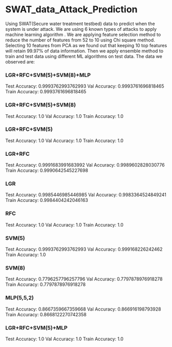 # SWAT_data_Attack_Prediction
Using SWAT(Secure water treatment testbed) data to predict when the system is under attack. We are using 6 known types of attacks to apply machine learning algorithm  .
We are applying feature selection method to reduce the number of features from 52 to 10 using Chi square method. Selecting 10 features from PCA as we found out that keeping 10 top features will retain 99.97% of data information.
Then we apply ensemble method to train and test data using different ML algorithms on test data.
The data we observed are:
### LGR+RFC+SVM(5)+SVM(8)+MLP
Test Accuracy: 0.9993762993762993 
Val Accuracy: 0.9993761696818465 
Train Accuracy: 0.9993761696818465
### LGR+RFC+SVM(5)+SVM(8)
Test Accuracy: 1.0 
Val Accuracy: 1.0 
Train Accuracy: 1.0
### LGR+RFC+SVM(5)
Test Accuracy: 1.0 
Val Accuracy: 1.0 
Train Accuracy: 1.0
### LGR+RFC
Test Accuracy: 0.9991683991683992 
Val Accuracy: 0.9989602828030776 
Train Accuracy: 0.9990642545227698
### LGR
Test Accuracy: 0.9985446985446985 
Val Accuracy: 0.9983364524849241 
Train Accuracy: 0.9984404242046163
### RFC
Test Accuracy: 1.0 
Val Accuracy: 1.0 
Train Accuracy: 1.0
### SVM(5)
Test Accuracy: 0.9993762993762993 
Val Accuracy: 0.999168226242462 
Train Accuracy: 1.0
### SVM(8)
Test Accuracy: 0.7796257796257796 
Val Accuracy: 0.7797878976918278 
Train Accuracy: 0.7797878976918278
### MLP(5,5,2)
Test Accuracy: 0.8667359667359668 
Val Accuracy: 0.866916198793928 
Train Accuracy: 0.8668122270742358
### LGR+RFC+SVM(5)+MLP
Test Accuracy: 1.0 
Val Accuracy: 1.0 
Train Accuracy: 1.0

